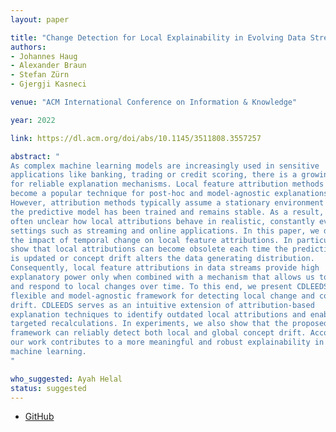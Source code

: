 ```yaml
---
layout: paper

title: "Change Detection for Local Explainability in Evolving Data Streams"
authors:
- Johannes Haug
- Alexander Braun
- Stefan Zürn
- Gjergji Kasneci

venue: "ACM International Conference on Information & Knowledge"

year: 2022

link: https://dl.acm.org/doi/abs/10.1145/3511808.3557257

abstract: "
As complex machine learning models are increasingly used in sensitive
applications like banking, trading or credit scoring, there is a growing demand
for reliable explanation mechanisms. Local feature attribution methods have
become a popular technique for post-hoc and model-agnostic explanations.
However, attribution methods typically assume a stationary environment in which
the predictive model has been trained and remains stable. As a result, it is
often unclear how local attributions behave in realistic, constantly evolving
settings such as streaming and online applications. In this paper, we discuss
the impact of temporal change on local feature attributions. In particular, we
show that local attributions can become obsolete each time the predictive model
is updated or concept drift alters the data generating distribution.
Consequently, local feature attributions in data streams provide high
explanatory power only when combined with a mechanism that allows us to detect
and respond to local changes over time. To this end, we present CDLEEDS, a
flexible and model-agnostic framework for detecting local change and concept
drift. CDLEEDS serves as an intuitive extension of attribution-based
explanation techniques to identify outdated local attributions and enable more
targeted recalculations. In experiments, we also show that the proposed
framework can reliably detect both local and global concept drift. Accordingly,
our work contributes to a more meaningful and robust explainability in online
machine learning.
"

who_suggested: Ayah Helal
status: suggested
---
```

- [GitHub](https://github.com/haugjo/cdleeds)
